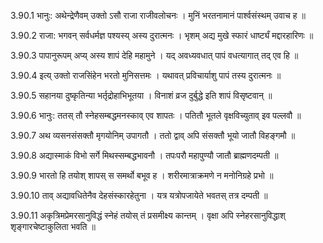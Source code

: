 3.90.1
भानुः:
अथेन्द्रेणैवम् उक्तो ऽसौ राजा राजीवलोचनः ।
मुनिं भरतनामानं पार्श्वसंस्थम् उवाच ह ॥


3.90.2
राजा:
भगवन् सर्वधर्मज्ञ पश्यस्य् अस्य दुरात्मनः ।
भृशम् अद्य मुखे स्फारं धार्ष्ट्यं मद्दारहारिणः ॥


3.90.3
पापानुरूपम् अप्य् अस्य शापं देहि महामुने ।
यद् अवध्यवधात् पापं वधत्यागात् तद् एव हि ॥


3.90.4
इत्य् उक्तो राजसिंहेन भरतो मुनिसत्तमः ।
यथावत् प्रविचार्याशु पापं तस्य दुरात्मनः ॥


3.90.5
सहानया दुष्कृतिन्या भर्तृद्रोहाभिभूतया ।
विनाशं व्रज दुर्बुद्धे इति शापं विसृष्टवान् ॥


3.90.6
भानुः:
ततस् तौ स्नेहसम्बद्धमनस्काव् एव शापतः ।
पतितौ भूतले वृक्षविच्युताव् इव पल्लवौ ॥


3.90.7
अथ व्यसनसंसक्तौ मृगयोनिम् उपागतौ ।
ततो द्वाव् अपि संसक्तौ भूयो जातौ विहङ्गमौ ॥


3.90.8
अद्यास्माकं विभो सर्गे मिथस्सम्बद्धभावनौ ।
तपःपरौ महापुण्यौ जातौ ब्राह्मणदम्पती ॥


3.90.9
भारतो हि तयोश् शापस् स समर्थो बभूव ह ।
शरीरमात्राक्रमणे न मनोनिग्रहे प्रभो ॥


3.90.10
ताव् अद्यावधितेनैव देहसंस्कारहेतुना ।
यत्र यत्रोपजायेते भवतस् तत्र दम्पती ॥


3.90.11
अकृत्रिमप्रेमरसानुविद्धं स्नेहं तयोस् तं प्रसमीक्ष्य कान्तम् ।
वृक्षा अपि स्नेहरसानुविद्धाश् शृङ्गारचेष्टाकुलिता भवति ॥

